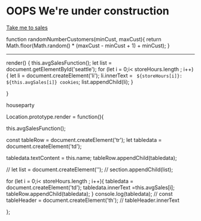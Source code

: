# OOPS We're under construction

[Take me to sales](/sales.html)

<!-- java logic for randomnumber -->
function randomNumberCustomers(minCust, maxCust){
  return Math.floor(Math.random() * (maxCust - minCust + 1) + minCust);
}

-----

<!-- java logic for rendor -->
  render() {
    this.avgSalesFunction();
    let list = document.getElementById('seattle');
    for (let i = 0;i< storeHours.length ; i++){
      let li = document.createElement('li');
      li.innerText = ` ${storeHours[i]}: ${this.avgSales[i]} cookies`;
      list.appendChild(li);
    }

  }

  houseparty



  Location.prototype.render = function(){

  this.avgSalesFunction();

  const tableRow = document.createElement('tr');
  let tabledata = document.createElement('td');

  tabledata.textContent = this.name;
  tableRow.appendChild(tabledata);

  // let list = document.createElement('');
  // section.appendChild(list);

  for (let i = 0;i< storeHours.length ; i++){
    tabledata = document.createElement('td');
    tabledata.innerText =this.avgSales[i];
    tableRow.appendChild(tabledata);
  }
  console.log(tabledata);
  // const tableHeader = document.createElement('th');
  // tableHeader.innerText

};